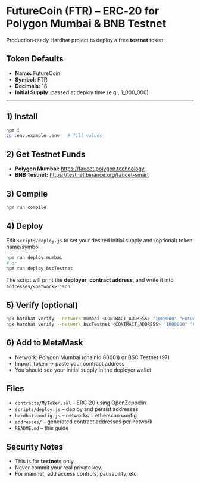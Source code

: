 # FutureCoin (FTR) – ERC‑20 for Polygon Mumbai & BNB Testnet

Production‑ready Hardhat project to deploy a free **testnet** token.

## Token Defaults
- **Name:** FutureCoin
- **Symbol:** FTR
- **Decimals:** 18
- **Initial Supply:** passed at deploy time (e.g., 1_000_000)

---

## 1) Install
```bash
npm i
cp .env.example .env   # fill values
```

## 2) Get Testnet Funds
- **Polygon Mumbai:** https://faucet.polygon.technology
- **BNB Testnet:** https://testnet.binance.org/faucet-smart

## 3) Compile
```bash
npm run compile
```

## 4) Deploy
Edit `scripts/deploy.js` to set your desired initial supply and (optional) token name/symbol.

```bash
npm run deploy:mumbai
# or
npm run deploy:bscTestnet
```

The script will print the **deployer**, **contract address**, and write it into `addresses/<network>.json`.

## 5) Verify (optional)
```bash
npx hardhat verify --network mumbai <CONTRACT_ADDRESS> "1000000" "FutureCoin" "FTR"
npx hardhat verify --network bscTestnet <CONTRACT_ADDRESS> "1000000" "FutureCoin" "FTR"
```

## 6) Add to MetaMask
- Network: Polygon Mumbai (chainId 80001) or BSC Testnet (97)
- Import Token → paste your contract address
- You should see your initial supply in the deployer wallet

## Files
- `contracts/MyToken.sol` – ERC‑20 using OpenZeppelin
- `scripts/deploy.js` – deploy and persist addresses
- `hardhat.config.js` – networks + etherscan config
- `addresses/` – generated contract addresses per network
- `README.md` – this guide

## Security Notes
- This is for **testnets** only.
- Never commit your real private key.
- For mainnet, add access controls, pausability, etc.
